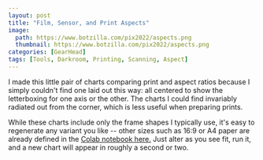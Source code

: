 ```yaml
---
layout: post
title: "Film, Sensor, and Print Aspects"
image:
  path: https://www.botzilla.com/pix2022/aspects.png
  thumbnail: https://www.botzilla.com/pix2022/aspects.png
categories: [GearHead]
tags: [Tools, Darkroom, Printing, Scanning, Aspect]
---
```


I made this little pair of charts comparing print and aspect ratios because I simply couldn't find one laid out this way: all centered to show the letterboxing for one axis or the other. The charts I could find invariably radiated out from the corner, which is less useful when preparing prints.

While these charts include only the frame shapes I typically use, it's easy to regenerate any variant you like -- other sizes such as 16:9 or A4 paper are already defined in the <a href="https://colab.research.google.com/drive/1xzita9SFu_1eHPtpc-mLuh_psomtsrYu?usp=sharing">Colab notebook here.</a> Just alter as you see fit, run it, and a new chart will appear in roughly a second or two.

